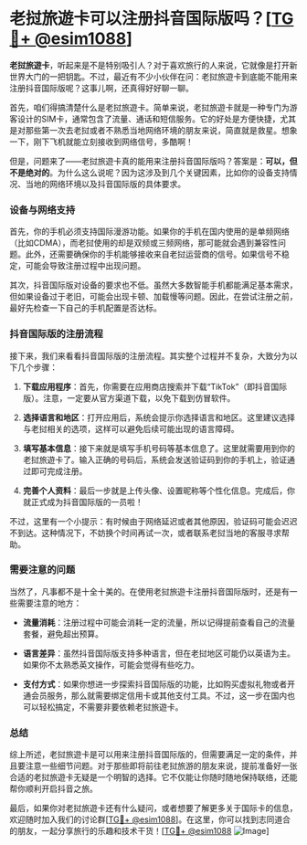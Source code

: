 # 老挝旅遊卡可以注册抖音国际版吗？[[TG💪+ @esim1088](https://t.me/s/esim1088)]

**老挝旅遊卡**，听起来是不是特别吸引人？对于喜欢旅行的人来说，它就像是打开新世界大门的一把钥匙。不过，最近有不少小伙伴在问：老挝旅遊卡到底能不能用来注册抖音国际版呢？这事儿啊，还真得好好聊一聊。

首先，咱们得搞清楚什么是老挝旅遊卡。简单来说，老挝旅遊卡就是一种专门为游客设计的SIM卡，通常包含了流量、通话和短信服务。它的好处是方便快捷，尤其是对那些第一次去老挝或者不熟悉当地网络环境的朋友来说，简直就是救星。想象一下，刚下飞机就能立刻接收到网络信号，多酷啊！

但是，问题来了——老挝旅遊卡真的能用来注册抖音国际版吗？答案是：**可以，但不是绝对的**。为什么这么说呢？因为这涉及到几个关键因素，比如你的设备支持情况、当地的网络环境以及抖音国际版的具体要求。

### 设备与网络支持

首先，你的手机必须支持国际漫游功能。如果你的手机在国内使用的是单频网络（比如CDMA），而老挝使用的却是双频或三频网络，那可能就会遇到兼容性问题。此外，还需要确保你的手机能够接收来自老挝运营商的信号。如果信号不稳定，可能会导致注册过程中出现问题。

其次，抖音国际版对设备的要求也不低。虽然大多数智能手机都能满足基本需求，但如果设备过于老旧，可能会出现卡顿、加载慢等问题。因此，在尝试注册之前，最好先检查一下自己的手机配置是否达标。

### 抖音国际版的注册流程

接下来，我们来看看抖音国际版的注册流程。其实整个过程并不复杂，大致分为以下几个步骤：

1. **下载应用程序**：首先，你需要在应用商店搜索并下载“TikTok”（即抖音国际版）。注意，一定要从官方渠道下载，以免下载到仿冒软件。

2. **选择语言和地区**：打开应用后，系统会提示你选择语言和地区。这里建议选择与老挝相关的选项，这样可以避免后续可能出现的语言障碍。

3. **填写基本信息**：接下来就是填写手机号码等基本信息了。这里就需要用到你的老挝旅遊卡了。输入正确的号码后，系统会发送验证码到你的手机上，验证通过即可完成注册。

4. **完善个人资料**：最后一步就是上传头像、设置昵称等个性化信息。完成后，你就正式成为抖音国际版的一员啦！

不过，这里有一个小提示：有时候由于网络延迟或者其他原因，验证码可能会迟迟不到达。这种情况下，不妨换个时间再试一次，或者联系老挝当地的客服寻求帮助。

### 需要注意的问题

当然了，凡事都不是十全十美的。在使用老挝旅遊卡注册抖音国际版时，还是有一些需要注意的地方：

- **流量消耗**：注册过程中可能会消耗一定的流量，所以记得提前查看自己的流量套餐，避免超出预算。
  
- **语言差异**：虽然抖音国际版支持多种语言，但在老挝地区可能仍以英语为主。如果你不太熟悉英文操作，可能会觉得有些吃力。

- **支付方式**：如果你想进一步探索抖音国际版的功能，比如购买虚拟礼物或者开通会员服务，那么就需要绑定信用卡或其他支付工具。不过，这一步在国内也可以轻松搞定，不需要非要依赖老挝旅遊卡。

### 总结

综上所述，老挝旅遊卡是可以用来注册抖音国际版的，但需要满足一定的条件，并且要注意一些细节问题。对于那些即将前往老挝旅游的朋友来说，提前准备好一张合适的老挝旅遊卡无疑是一个明智的选择。它不仅能让你随时随地保持联络，还能帮你顺利开启抖音之旅。

最后，如果你对老挝旅遊卡还有什么疑问，或者想要了解更多关于国际卡的信息，欢迎随时加入我们的讨论群[[TG💪+ @esim1088](https://t.me/s/esim1088)]。在这里，你可以找到志同道合的朋友，一起分享旅行的乐趣和技术干货！[[TG💪+ @esim1088](https://t.me/s/esim1088) ![Image](https://i.postimg.cc/4NQfJmqS/Snipaste-2025-05-13-00-14-12.png)]